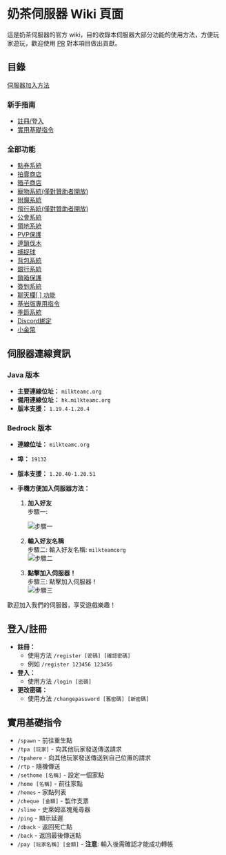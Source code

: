 # 奶茶伺服器 Wiki 頁面

這是奶茶伺服器的官方 wiki，目的收錄本伺服器大部分功能的使用方法，方便玩家遊玩，歡迎使用 [PR](https://github.com/milkteamc/wiki/pulls) 對本項目做出貢獻。

## 目錄
[伺服器加入方法](README.md#伺服器連線資訊)
### 新手指南
- [註冊/登入](https://github.com/milkteamc/wiki#%E7%99%BB%E5%85%A5%E8%A8%BB%E5%86%8A)  
- [實用基礎指令](https://github.com/milkteamc/wiki#%E5%AF%A6%E7%94%A8%E5%9F%BA%E7%A4%8E%E6%8C%87%E4%BB%A4)

### 全部功能 
- [點券系統](md/point.md)  
- [拍賣商店](md/ah.md)  
- [箱子商店](md/chestshop.md)  
- [寵物系統(僅對贊助者開放)](md/pets.md)   
- [附魔系統](md/enchantlist.md)  
- [飛行系統(僅對贊助者開放)](md/tempfly.md)   
- [公會系統](md/guild.md)  
- [領地系統](md/land.md)  
- [PVP保護](md/pvp.md)  
- [連鎖伐木](md/choptree.md)  
- [捕捉球](md/catchball.md)  
- [背包系統](md/bag.md)  
- [銀行系統](md/bank.md)  
- [鎖箱保護](md/chestlock.md)  
- [簽到系統](md/daily.md)   
- [聊天欄[ ] 功能](md/[].md)   
- [基岩版專用指令](md/bedrock.md)   
- [季節系統](md/season.md)  
- [Discord綁定](md/dc.md)   
- [小金幣](md/coin.md)
## 伺服器連線資訊

### Java 版本
- **主要連線位址：** `milkteamc.org`
- **備用連線位址：** `hk.milkteamc.org`
- **版本支援：** `1.19.4-1.20.4`

### Bedrock 版本
- **連線位址：** `milkteamc.org`
- **埠：** `19132`
- **版本支援：** `1.20.40-1.20.51`



- **手機方便加入伺服器方法：**
  1. **加入好友**  
     步驟一:


     ![步驟一](https://cdn.discordapp.com/attachments/924635626303811634/1201131553170923650/image.png?ex=65c8b3ee&is=65b63eee&hm=9315bf697f4404a965be08980650c3c08d070abcd1aebab1d53a773945a7c5aa&)
     
  2. **輸入好友名稱**  
     步驟二: 輸入好友名稱: `milkteamcorg`  
     ![步驟二](https://cdn.discordapp.com/attachments/924635626303811634/1201131668854014033/image.png?ex=65c8b409&is=65b63f09&hm=5c8cdd92431dc5fd06c674587aaa2b9ec16c8eae1b5931319077b685f0005227&)
     
  3. **點擊加入伺服器！**  
     步驟三: 點擊加入伺服器！  
     ![步驟三](https://cdn.discordapp.com/attachments/924635626303811634/1201131764756791326/image.png?ex=65c8b420&is=65b63f20&hm=91cf73b1341a0d6032928ad31c9e02a1eb7863d49746f495b1be03205da2893e&)

歡迎加入我們的伺服器，享受遊戲樂趣！



## 登入/註冊
- **註冊：**
  - 使用方法 `/register [密碼] [確認密碼]`  
  - 例如 `/register 123456 123456`
- **登入：**
  - 使用方法 `/login [密碼]`
- **更改密碼：**
  - 使用方法 `/changepassword [舊密碼] [新密碼]`

## 實用基礎指令
- `/spawn` - 前往重生點
- `/tpa [玩家]` - 向其他玩家發送傳送請求
- `/tpahere` - 向其他玩家發送傳送到自己位置的請求
- `/rtp` - 隨機傳送
- `/sethome [名稱]` - 設定一個家點
- `/home [名稱]` - 前往家點
- `/homes` - 家點列表
- `/cheque [金額]` - 製作支票
- `/slime` - 史萊姆區塊蒐尋器
- `/ping` - 顯示延遲
- `/dback` - 返回死亡點
- `/back` - 返回最後傳送點
- `/pay [玩家名稱] [金額]` - **注意**: 輸入後需確認才能成功轉帳
